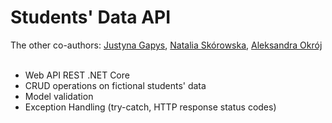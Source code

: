 # Students' Data API
The other co-authors: [Justyna Gapys](https://github.com/justynagapys), [Natalia Skórowska](https://github.com/NataliaSkorowska), [Aleksandra Okrój](https://github.com/aleksandraokroj)<br /><br />
- Web API REST .NET Core 
- CRUD operations on fictional students' data 
- Model validation
- Exception Handling (try-catch, HTTP response status codes)

